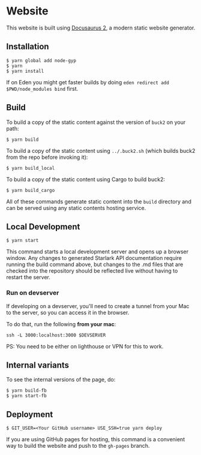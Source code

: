 # Website

This website is built using [Docusaurus 2](https://docusaurus.io/), a modern
static website generator.

## Installation

```shell
$ yarn global add node-gyp
$ yarn
$ yarn install
```

If on Eden you might get faster builds by doing
`eden redirect add $PWD/node_modules bind` first.

## Build

To build a copy of the static content against the version of `buck2` on your
path:

```shell
$ yarn build
```

To build a copy of the static content using `../.buck2.sh` (which builds buck2
from the repo before invoking it):

```shell
$ yarn build_local
```

To build a copy of the static content using Cargo to build buck2:

```shell
$ yarn build_cargo
```

All of these commands generate static content into the `build` directory and can
be served using any static contents hosting service.

## Local Development

```shell
$ yarn start
```

This command starts a local development server and opens up a browser window.
Any changes to generated Starlark API documentation require running the build
command above, but changes to the .md files that are checked into the repository
should be reflected live without having to restart the server.

### Run on devserver

If developing on a devserver, you'll need to create a tunnel from your Mac to
the server, so you can access it in the browser.

To do that, run the following **from your mac**:

```
ssh -L 3000:localhost:3000 $DEVSERVER
```

PS: You need to be either on lighthouse or VPN for this to work.

## Internal variants

To see the internal versions of the page, do:

```shell
$ yarn build-fb
$ yarn start-fb
```

## Deployment

```shell
$ GIT_USER=<Your GitHub username> USE_SSH=true yarn deploy
```

If you are using GitHub pages for hosting, this command is a convenient way to
build the website and push to the `gh-pages` branch.
